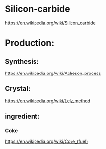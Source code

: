 # Silicon-carbide
https://en.wikipedia.org/wiki/Silicon_carbide

# Production:
## Synthesis:
https://en.wikipedia.org/wiki/Acheson_process

## Crystal:
https://en.wikipedia.org/wiki/Lely_method

## ingredient:
### Coke
https://en.wikipedia.org/wiki/Coke_(fuel)
